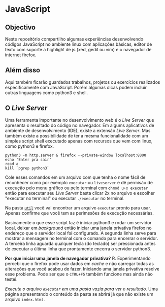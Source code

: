 # JavaScript

## Objectivo

Neste repositório compartilho algumas experiências desenvolvendo códigos JavaScript no ambiente linux com aplicações básicas, editor de texto com suporte a highlight de js (xed, gedit ou vim) e o navegador de internet firefox.



## Além disso

Aqui também ficarão guardados trabalhos, projetos ou exercícios realizados especificamente com JavaScript. Porém algumas dicas podem incluir outras linguagens como python3 e shell.



## O _Live Server_

Uma ferramenta importante no desenvolvimento web é o _Live Server_ que apresenta o resultado do código no navegador. Em algums aplicativos de ambiente de desenvolvimento (IDE), existe a extensão _Live Server_. Mas também existe a possibilidade de ter a mesma funcionalidade com um simples script shell executado apenas com recursos que vem com linux, como python3 e firefox.

```shell
python3 -m http.server & firefox --private-window localhost:8000
echo 'Enter pra sair'
read a
kill `pgrep python3`
```

Cole esses comandos em um arquivo com que tenha o nome fácil de reconhecer como por exemplo `executar` ou `liveserver` e dê permisão de execução pelo menu gráfico ou pelo terminal com `chmod u+x executar` então para executar seu _Live Server_ basta clicar 2x no arquivo e escolher "executar no terminal" ou executar `./executar` no terminal. 

Na pasta [`util`](./util) você vai encontrar um arquivo `executar` pronto para usar. Apenas confirme que você tem as perimssões de execução necessárias.

Basicamente o que esse script faz é iniciar python3 e rodar um servidor local, deixar em _background_ então iniciar uma janela privativa firefox no endereço que o servidor local foi configurado.
A segunda linha serve para mostrar a mensagem no terminal com o comando para encerrar o servidor. A terceira linha aguarda qualquer tecla (do teclado) ser pressionada antes de executar a última linha que prontamente encerra o servidor python3.

****Por que iniciar uma janela de navegador privativa?**** R. Experimentando percebi que o firefox pode usar dados em _cache_ e não carregar todas as alterações que você acabou de fazer. Iniciando uma janela privativa resolve esse problema. Pode ser que o `CTRL+F5` também funcione mas ainda não testei.

*Execute o arquivo `executar` em uma pasta vazia para ver o resultado.* Uma página apresentando o conteúdo da pasta se abrirá já que não existe um arquivo `index.html`.
